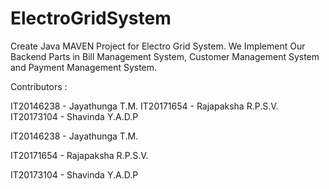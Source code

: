 # ElectroGridSystem

Create Java MAVEN Project for Electro Grid System.
We Implement Our Backend Parts in Bill Management System, Customer Management System and Payment Management System.

Contributors :

IT20146238 - Jayathunga T.M.
IT20171654 - Rajapaksha R.P.S.V.
IT20173104 - Shavinda Y.A.D.P


IT20146238 - Jayathunga T.M.




IT20171654 - Rajapaksha R.P.S.V.




IT20173104 - Shavinda Y.A.D.P